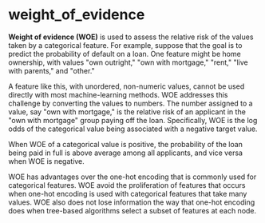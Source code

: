 # weight_of_evidence

**Weight of evidence (WOE)** is used to assess the relative risk of the values taken by a categorical feature. For example, suppose that the goal is to predict the probability of default on a loan. One feature might be home ownership, with values "own outright," "own with mortgage," "rent," "live with parents," and "other." 

A feature like this, with unordered, non-numeric values, cannot be used directly with most machine-learning methods. WOE addresses this challenge by converting the values to numbers. The number assigned to a value, say "own with mortgage," is the relative risk of an applicant in the "own with mortgage" group paying off the loan. Specifically, WOE is the log odds of the categorical value being associated with a negative target value.

When WOE of a categorical value is positive, the probability of the loan being paid in full is above average among all applicants, and vice versa when WOE is negative. 

WOE has advantages over the one-hot encoding that is commonly used for categorical features. WOE avoid the proliferation of features that occurs when one-hot encoding is used with categorical features that take many values. WOE also does not lose information the way that one-hot encoding does when tree-based algorithms select a subset of features at each node.

